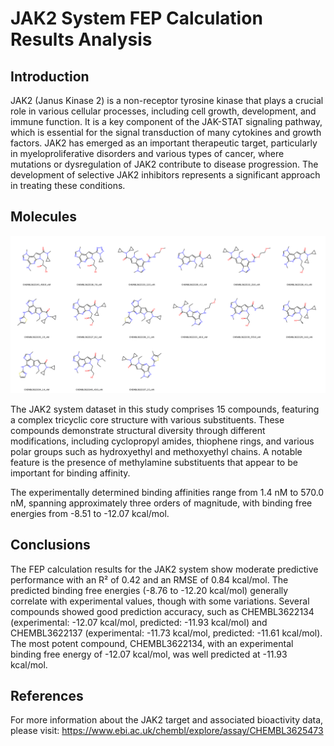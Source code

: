 # JAK2 System FEP Calculation Results Analysis

## Introduction

JAK2 (Janus Kinase 2) is a non-receptor tyrosine kinase that plays a crucial role in various cellular processes, including cell growth, development, and immune function. It is a key component of the JAK-STAT signaling pathway, which is essential for the signal transduction of many cytokines and growth factors. JAK2 has emerged as an important therapeutic target, particularly in myeloproliferative disorders and various types of cancer, where mutations or dysregulation of JAK2 contribute to disease progression. The development of selective JAK2 inhibitors represents a significant approach in treating these conditions.

## Molecules

![Molecular structures of representative compounds](mol_grid.png)

The JAK2 system dataset in this study comprises 15 compounds, featuring a complex tricyclic core structure with various substituents. These compounds demonstrate structural diversity through different modifications, including cyclopropyl amides, thiophene rings, and various polar groups such as hydroxyethyl and methoxyethyl chains. A notable feature is the presence of methylamine substituents that appear to be important for binding affinity.

The experimentally determined binding affinities range from 1.4 nM to 570.0 nM, spanning approximately three orders of magnitude, with binding free energies from -8.51 to -12.07 kcal/mol.

## Conclusions

The FEP calculation results for the JAK2 system show moderate predictive performance with an R² of 0.42 and an RMSE of 0.84 kcal/mol. The predicted binding free energies (-8.76 to -12.20 kcal/mol) generally correlate with experimental values, though with some variations. Several compounds showed good prediction accuracy, such as CHEMBL3622134 (experimental: -12.07 kcal/mol, predicted: -11.93 kcal/mol) and CHEMBL3622137 (experimental: -11.73 kcal/mol, predicted: -11.61 kcal/mol). The most potent compound, CHEMBL3622134, with an experimental binding free energy of -12.07 kcal/mol, was well predicted at -11.93 kcal/mol.

## References

For more information about the JAK2 target and associated bioactivity data, please visit:
https://www.ebi.ac.uk/chembl/explore/assay/CHEMBL3625473 